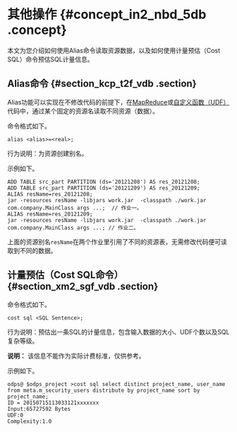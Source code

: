 # 其他操作 {#concept_in2_nbd_5db .concept}

本文为您介绍如何使用Alias命令读取资源数据，以及如何使用计量预估（Cost SQL）命令预估SQL计量信息。

## Alias命令 {#section_kcp_t2f_vdb .section}

Alias功能可以实现在不修改代码的前提下，在[MapReduce](cn.zh-CN/开发/MapReduce/概要/MapReduce概述.md)或[自定义函数（UDF）](cn.zh-CN/开发/SQL及函数/UDF/UDF概述.md)代码中，通过某个固定的资源名读取不同资源（数据）。

命令格式如下。

``` {#codeblock_lza_uvd_xsi .language-java}
alias <alias>=<real>;
```

行为说明：为资源创建别名。

示例如下。

``` {#codeblock_wfi_hke_pkz .lanuage-sql}
ADD TABLE src_part PARTITION (ds='20121208') AS res_20121208;
ADD TABLE src_part PARTITION (ds='20121209') AS res_20121209;
ALIAS resName=res_20121208;
jar -resources resName -libjars work.jar  -classpath ./work.jar com.company.MainClass args ...;  // 作业一。
ALIAS resName=res_20121209;
jar -resources resName -libjars work.jar  -classpath ./work.jar com.company.MainClass args ...; // 作业二。
```

上面的资源别名`resName`在两个作业里引用了不同的资源表，无需修改代码便可读取到不同的数据。

## 计量预估（Cost SQL命令） {#section_xm2_sgf_vdb .section}

命令格式如下。

``` {#codeblock_5zk_dqb_udq .lanuage-sql}
cost sql <SQL Sentence>;
```

行为说明：预估出一条SQL的计量信息，包含输入数据的大小、UDF个数以及SQL复杂等级。

**说明：** 该信息不能作为实际计费标准，仅供参考。

示例如下。

``` {#codeblock_ctc_4rh_eni .lanuage-sql}
odps@ $odps_project >cost sql select distinct project_name, user_name from meta.m_security_users distribute by project_name sort by project_name;  
ID = 20150715113033121xxxxxxx
Input:65727592 Bytes
UDF:0
Complexity:1.0
```

